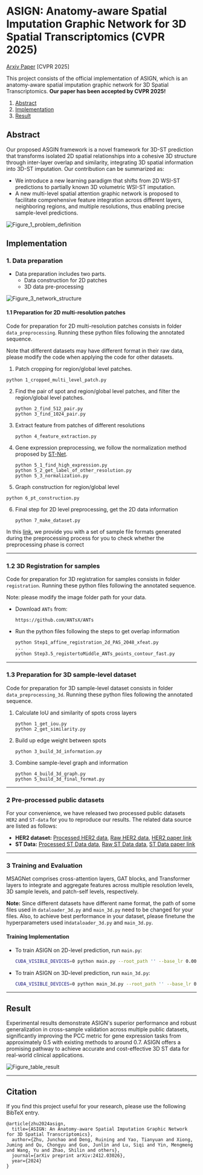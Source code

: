 # ASIGN: Anatomy-aware Spatial Imputation Graphic Network for 3D Spatial Transcriptomics (CVPR 2025)

[Arxiv Paper](https://arxiv.org/abs/2412.03026) [CVPR 2025]

This project consists of the official implementation of ASIGN, which is an anatomy-aware spatial imputation graphic network for 3D Spatial Transcriptomics. **Our paper has been accepted by CVPR 2025!**

1. [Abstract](#Abstract)
2. [Implementation](#Implementation)
3. [Result](#Result)

## Abstract

Our proposed ASGIN framework is a novel framework for 3D-ST prediction that transforms isolated 2D spatial relationships into a cohesive 3D structure through inter-layer overlap and similarity, integrating 3D spatial information into 3D-ST imputation. Our contribution can be summarized as:

- We introduce a new learning paradigm that shifts from 2D WSI-ST predictions to partially known 3D volumetric WSI-ST imputation.
- A new multi-level spatial attention graphic network is proposed to facilitate comprehensive feature integration across different layers, neighboring regions, and multiple resolutions, thus enabling precise sample-level predictions.

![Figure_1_problem_definition](./Figure/Figure_1_problem_definition.png)

## Implementation

### 1. Data preparation

- Data preparation includes two parts. 
  - Data construction for 2D patches
  - 3D data pre-processing

![Figure_3_network_structure](./Figure/Figure_3_network_structure.png)

#### 1.1 Preparation for 2D multi-resolution patches

Code for preparation for 2D multi-resolution patches consists in folder `data_preprocessing`. Running these python files following the annotated sequence.

Note that different datasets may have different format in their raw data, please modify the code when applying the code for other datasets.

1. Patch cropping for region/global level patches.

  ```
  python 1_cropped_multi_level_patch.py
  ```

2. Find the pair of spot and region/global level patches, and filter the region/global level patches.

   ```
   python 2_find_512_pair.py
   python 3_find_1024_pair.py
   ```

3. Extract feature from patches of different resolutions

   ```
   python 4_feature_extraction.py
   ```

4. Gene expression preprocessing, we follow the normalization method proposed by [ST-Net](https://www.nature.com/articles/s41551-020-0578-x).

   ```
   python 5_1_find_high_expression.py
   python 5_2_get_label_of_other_resolution.py
   python 5_3_normalization.py
   ```

5.  Graph construction for region/global level

   ```
   python 6_pt_construction.py
   ```

6. Final step for 2D level preprocessing, get the 2D data information

   ```
   python 7_make_dataset.py
   ```

In this [link](https://drive.google.com/file/d/146qKW-qFNuF9HNH5igSMeeizKBomwXyn/view?usp=sharing), we provide you with a set of sample file formats generated during the preprocessing process for you to check whether the preprocessing phase is correct

------

### 1.2 3D Registration for samples

Code for preparation for 3D registration for samples consists in folder `registration`. Running these python files following the annotated sequence.

Note: please modify the image folder path for your data.

- Download `ANTs` from:

  ```
  https://github.com/ANTsX/ANTs
  ```

- Run the python files following the steps to get overlap information

  ```bash
  python Step1_affine_registration_2d_PAS_2048_xfeat.py
  ...
  python Step3.5_registertoMiddle_ANTs_points_contour_fast.py
  ```

------

### 1.3 Preparation for 3D sample-level dataset

Code for preparation for 3D sample-level dataset consists in folder `data_preprocessing_3d`. Running these python files following the annotated sequence.

1. Calculate IoU and similarity of spots cross layers

   ```
   python 1_get_iou.py
   python 2_get_similarity.py
   ```

2. Build up edge weight between spots

   ```
   python 3_build_3d_information.py
   ```

3. Combine sample-level graph and information

   ```
   python 4_build_3d_graph.py
   python 5_build_3d_final_format.py
   ```

------

### 2 Pre-processed public datasets

For your convenience, we have released two processed public datasets `HER2` and `ST-data` for you to reproduce our results. The related data source are listed as follows:

- **HER2 dataset:** [Processed HER2 data](https://drive.google.com/file/d/1d1LTv-GyxMfZYfem0akVgnY5sRTwtDDE/view?usp=sharing), [Raw HER2 data](https://zenodo.org/records/4751624), [HER2 paper link](https://www.nature.com/articles/s41467-021-26271-2)
- **ST Data:**  [Processed ST Data data](https://drive.google.com/file/d/11-7THZHskhcSYtslgVwI7J1n2kIc44Dx/view?usp=sharing), [Raw ST Data data](https://data.mendeley.com/datasets/29ntw7sh4r/5), [ST Data paper link](https://www.nature.com/articles/s41551-020-0578-x)

------

### 3 Training and Evaluation

MSAGNet comprises cross-attention layers, GAT blocks, and Transformer layers to integrate and aggregate features across multiple resolution levels, 3D sample levels, and patch-self levels, respectively. 

**Note:** Since different datasets have different name format, the path of some files used in `dataloader_3d.py` and `main_3d.py` need to be changed for your files. Also, to achieve best performance in your dataset, please finetune the hyperparameters used in`dataloader_3d.py` and `main_3d.py`.


#### Training Implementation

- To train ASIGN on 2D-level prediction, run `main.py`:

  ```bash
  CUDA_VISIBLE_DEVICES=0 python main.py --root_path '' --base_lr 0.001 --batch_size 128
  ```

- To train ASIGN on 3D-level prediction, run `main_3d.py`:

  ```bash
  CUDA_VISIBLE_DEVICES=0 python main_3d.py --root_path '' --base_lr 0.001 --batch_size 128
  ```
------

## Result

Experimental results demonstrate ASIGN's superior performance and robust generalization in cross-sample validation across multiple public datasets, significantly improving the PCC metric for gene expression tasks from approximately 0.5 with existing methods to around 0.7. ASIGN offers a promising pathway to achieve accurate and cost-effective 3D ST data for real-world clinical applications.

![Figure_table_result](./Figure/Figure_table_result.png)

------

## Citation

If you find this project useful for your research, please use the following BibTeX entry.

```
@article{zhu2024asign,
  title={ASIGN: An Anatomy-aware Spatial Imputation Graphic Network for 3D Spatial Transcriptomics},
  author={Zhu, Junchao and Deng, Ruining and Yao, Tianyuan and Xiong, Juming and Qu, Chongyu and Guo, Junlin and Lu, Siqi and Yin, Mengmeng and Wang, Yu and Zhao, Shilin and others},
  journal={arXiv preprint arXiv:2412.03026},
  year={2024}
}
```
